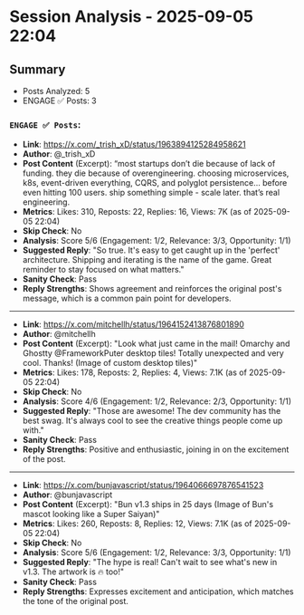 # Session Analysis - 2025-09-05 22:04

## Summary
- Posts Analyzed: 5
- ENGAGE ✅ Posts: 3

### `ENGAGE ✅ Posts`:

- **Link**: https://x.com/_trish_xD/status/1963894125284958621
- **Author**: @_trish_xD
- **Post Content** (Excerpt): “most startups don’t die because of lack of funding. they die because of overengineering. choosing microservices, k8s, event-driven everything, CQRS, and polyglot persistence… before even hitting 100 users. ship something simple - scale later. that’s real engineering.
- **Metrics**: Likes: 310, Reposts: 22, Replies: 16, Views: 7K (as of 2025-09-05 22:04)
- **Skip Check**: No
- **Analysis**: Score 5/6 (Engagement: 1/2, Relevance: 3/3, Opportunity: 1/1)
- **Suggested Reply**: "So true. It's easy to get caught up in the 'perfect' architecture. Shipping and iterating is the name of the game. Great reminder to stay focused on what matters."
- **Sanity Check**: Pass
- **Reply Strengths**: Shows agreement and reinforces the original post's message, which is a common pain point for developers.

---

- **Link**: https://x.com/mitchellh/status/1964152413876801890
- **Author**: @mitchellh
- **Post Content** (Excerpt): "Look what just came in the mail! Omarchy and Ghostty @FrameworkPuter desktop tiles! Totally unexpected and very cool. Thanks! (Image of custom desktop tiles)"
- **Metrics**: Likes: 178, Reposts: 2, Replies: 4, Views: 7.1K (as of 2025-09-05 22:04)
- **Skip Check**: No
- **Analysis**: Score 4/6 (Engagement: 1/2, Relevance: 2/3, Opportunity: 1/1)
- **Suggested Reply**: "Those are awesome! The dev community has the best swag. It's always cool to see the creative things people come up with."
- **Sanity Check**: Pass
- **Reply Strengths**: Positive and enthusiastic, joining in on the excitement of the post.

---

- **Link**: https://x.com/bunjavascript/status/1964066697876541523
- **Author**: @bunjavascript
- **Post Content** (Excerpt): "Bun v1.3 ships in 25 days (Image of Bun's mascot looking like a Super Saiyan)"
- **Metrics**: Likes: 260, Reposts: 8, Replies: 12, Views: 7.1K (as of 2025-09-05 22:04)
- **Skip Check**: No
- **Analysis**: Score 5/6 (Engagement: 1/2, Relevance: 3/3, Opportunity: 1/1)
- **Suggested Reply**: "The hype is real! Can't wait to see what's new in v1.3. The artwork is 🔥 too!"
- **Sanity Check**: Pass
- **Reply Strengths**: Expresses excitement and anticipation, which matches the tone of the original post.
